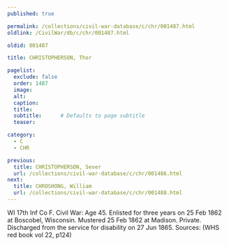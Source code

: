 ```yaml
---
published: true

permalink: /collections/civil-war-database/c/chr/001487.html
oldlink: /CivilWar/db/c/chr/001487.html

oldid: 001487

title: CHRISTOPHERSON, Thor

pagelist:
  exclude: false
  order: 1487
  image: 
  alt:
  caption:
  title:
  subtitle:      # Defaults to page subtitle
  teaser:

category: 
  - C 
  - CHR

previous:
  title: CHRISTOPHERSON, Sever
  url: /collections/civil-war-database/c/chr/001486.html  
next:
  title: CHROSHONG, William
  url: /collections/civil-war-database/c/chr/001488.html   
---
```

WI 17th Inf Co F. Civil War: Age 45. Enlisted for three years on 25 Feb 1862 at Boscobel, Wisconsin. Mustered 25 Feb 1862 at Madison. Private. Discharged from the service for disability on 27 Jun 1865. Sources: (WHS red book vol 22, p124)